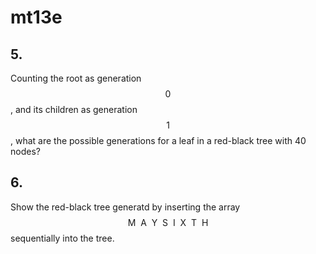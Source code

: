# mt13e

## 5.
Counting the root as generation $$0$$, and its children as generation $$1$$, what are the possible generations for a leaf in a red-black tree with 40 nodes?


## 6.
Show the red-black tree generatd by inserting the array $$\text{M}\:\:\text{A}\:\:\text{Y}\:\:\text{S}\:\:\text{I}\:\:\text{X}\:\:\text{T}\:\:\text{H}$$ sequentially into the tree.